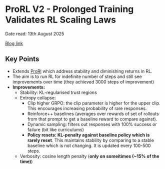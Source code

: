 # ProRL V2 - Prolonged Training Validates RL Scaling Laws

Date read: 13th August 2025

[Blog link](https://hijkzzz.notion.site/prorl-v2)

## Key Points
* Extends [ProRl](LLM_reinforcement_learning/ProlongedRL.md) which address stability and diminishing returns in RL.
* The aim is to run RL for indefinite number of steps and still see improvements over time (they achieved 3000 steps of improvement)
* **Improvements:**
  * Stability: KL-regularised trust regions
  * Entropy collapse:
    * Clip higher GRPO: the clip parameter is higher for the upper clip. This encourages increasing probability of rare responses.
    * Reinforce++ baselines (averages over rewards of set of rollouts from that prompt to get a baseline reward to compare against).
    * Dynamic sampling: filters out responses with 100% success or failure (bit like curriculums)
    * **Policy resets: KL-penalty against baseline policy which is rarely reset**. This maintains stability by comparing to a stable baseline which is not changing. It is updated every 100-500 steps.
  * Verbosity: cosine length penalty (**only on someitimes (~15% of the time)**)